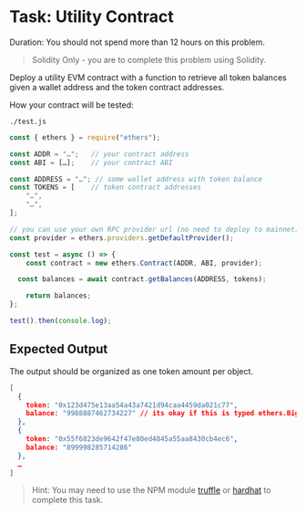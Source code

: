 # Task: Utility Contract
Duration: You should not spend more than 12 hours on this problem.

> Solidity Only - you are to complete this problem using Solidity.

Deploy a utility EVM contract with a function to retrieve all token balances given a wallet address and the token contract addresses.

How your contract will be tested:

`./test.js`

```javascript
const { ethers } = require("ethers");

const ADDR = "…";   // your contract address
const ABI = […];    // your contract ABI

const ADDRESS = "…"; // some wallet address with token balance
const TOKENS = [    // token contract addresses
	"…",
	"…",
];

// you can use your own RPC provider url (no need to deploy to mainnet)
const provider = ethers.providers.getDefaultProvider();

const test = async () => {
	const contract = new ethers.Contract(ADDR, ABI, provider);

  const balances = await contract.getBalances(ADDRESS, tokens);

	return balances;
};

test().then(console.log);
```

## Expected Output
The output should be organized as one token amount per object.

```json
[
  {
    token: "0x123d475e13aa54a43a7421d94caa4459da021c77",
    balance: "9988887462734227" // its okay if this is typed ethers.BigNumber
  },
  {
    token: "0x55f6823de9642f47e80ed4845a55aa8430cb4ec6",
    balance: "899998285714286"
  },
  …
]
```

> Hint: You may need to use the NPM module [truffle](https://www.trufflesuite.com/docs/truffle/overview) or [hardhat](https://hardhat.org/) to complete this task.





